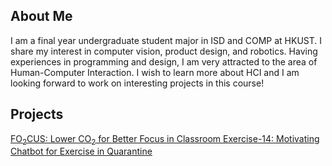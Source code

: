 ## About Me

I am a final year undergraduate student major in ISD and COMP at HKUST. I share my interest in computer vision, product design, and robotics. Having experiences in programming and design, I am very attracted to the area of Human-Computer Interaction. I wish to learn more about HCI and I am looking forward to work on interesting projects in this course!


## Projects

[FO<sub>2</sub>CUS: Lower CO<sub>2</sub> for Better Focus in Classroom ](./pages/project1.md)
[Exercise-14: Motivating Chatbot for Exercise in Quarantine ](./pages/project2.md)